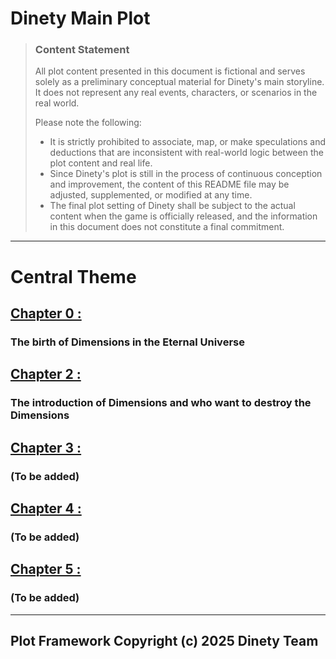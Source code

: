 # Dinety Main Plot
> ### **Content Statement**
>
> All plot content presented in this document is fictional and serves solely as a preliminary conceptual material for Dinety's main storyline. It does not represent any real events, characters, or scenarios in the real world.
>
> Please note the following:
>
> - It is strictly prohibited to associate, map, or make speculations and deductions that are inconsistent with real-world logic between the plot content and real life.
> - Since Dinety's plot is still in the process of continuous conception and improvement, the content of this README file may be adjusted, supplemented, or modified at any time.
> - The final plot setting of Dinety shall be subject to the actual content when the game is officially released, and the information in this document does not constitute a final commitment.

---

# Central Theme

## [Chapter 0 :](../Need/cpt0/cpt0%20In%20Detail.md)
### The birth of Dimensions in the Eternal Universe


## [Chapter 2 :](../Need/cpt2/cpt2%20In%20Detail.md)
### The introduction of Dimensions and who want to destroy the Dimensions

## [Chapter 3 :](../Need/cpt3/cpt3%20In%20Detail.md)
### (To be added)

## [Chapter 4 :](../Need/cpt4/cpt4%20In%20Detail.md)
### (To be added)

## [Chapter 5 :](../Need/cpt5/cpt5%20In%20Detail.md)
### (To be added)

---

## Plot Framework Copyright (c) 2025 Dinety Team
